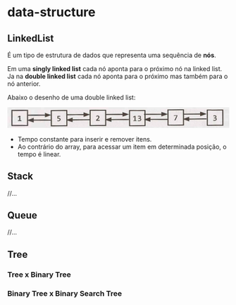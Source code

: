 # data-structure

## LinkedList

É um tipo de estrutura de dados que representa uma sequência de <b>nós</b>.

Em uma <b>singly linked list</b> cada nó aponta para o próximo nó na linked list. Ja na <b>double linked list</b> cada nó aponta para o próximo mas também para o nó anterior.

Abaixo o desenho de uma double linked list:

![alt text](./img/double-linked-list.png)

* Tempo constante para inserir e remover itens.
* Ao contrário do array, para acessar um item em determinada posição, o tempo é linear.

## Stack

//...

## Queue

//...

## Tree

### Tree x Binary Tree 

### Binary Tree x Binary Search Tree 